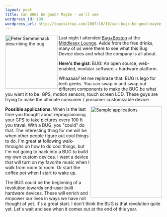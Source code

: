 ```yaml
--- 
layout: post
title: Can BUGs be good? Maybe - we'll see
wordpress_id: 199
wordpress_url: http://topstartup.com/2007/10/10/can-bugs-be-good-maybe-well-see/
---
```

<a href="http://www.facebook.com/photo.php?pid=30797934&amp;l=ef5bb&amp;id=17507059"><img src="http://img158.imageshack.us/img158/5553/zz4b5617afdf0.jpg" alt="Peter Semmelhack describing the bug" align="left" height="172" width="169" /></a>Last night I attended <a href="http://www.buglabs.net/">Bug+Boston</a> at the <a href="http://www.yelp.com/biz/G4K5wXUe3aZ387yS1Gju7A#hrid:8S7_bNwQs5mDOHR4QFOX7A/">Middlesex Lounge</a>. Aside from the free drinks, many of us were there to see what this Bug Device does and what the company is all about.

<strong>Here's the gist:  </strong>
BUG: An open source, web-enabled, modular software + hardware platform.<!--more-->

Whaaaaa? let me rephrase that. BUG is lego for tech geeks. You can swap in and swap out different components to make the BUG be what you want it to be. GPS, motion sensors, touch screen LCD. These guys are trying to make the ultimate consumer / prosumer customizable device.

<img src="http://img222.imageshack.us/img222/7585/zz6c43094abn6.jpg" alt="Sample applications" align="right" height="292" width="229" /><strong>Possible applications:</strong>
When is the last time you thought about reprogramming your GPS to take pictures every 100 ft you travel. With a BUG, you "could" do that. The interesting thing for me will be when other people figure out cool things to do. I'm great at following walk-throughs on how to do cool things, but I'm not going to hack into a BUG to build my own custom devices. I want a device that will turn on my favorite music when I walk from room to room. Or start the coffee pot when I start to wake up.

The BUG could be the beginning of a revolution towards end-user built hardware devices. These will enrich and empower our lives in ways we have not thought of yet. It's a great start. I don't think the BUG <em>is </em> that revolution quite yet. Let's wait and see when it comes out at the end of this year.
